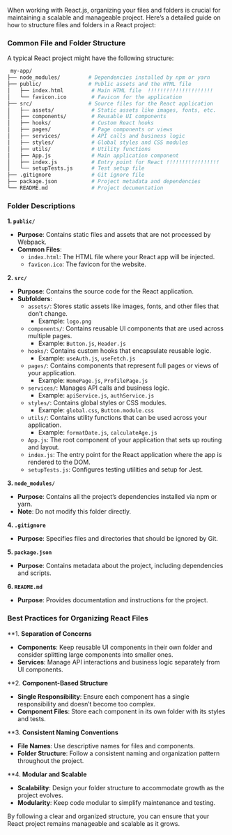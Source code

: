 When working with React.js, organizing your files and folders is crucial for maintaining a scalable and manageable project. Here’s a detailed guide on how to structure files and folders in a React project:
### **Common File and Folder Structure**

A typical React project might have the following structure:

```bash
 my-app/
├── node_modules/         # Dependencies installed by npm or yarn
├── public/               # Public assets and the HTML file
│   ├── index.html         # Main HTML file  !!!!!!!!!!!!!!!!!!!!!
│   └── favicon.ico        # Favicon for the application
├── src/                  # Source files for the React application
│   ├── assets/            # Static assets like images, fonts, etc.
│   ├── components/        # Reusable UI components
│   ├── hooks/             # Custom React hooks
│   ├── pages/             # Page components or views
│   ├── services/          # API calls and business logic
│   ├── styles/            # Global styles and CSS modules
│   ├── utils/             # Utility functions
│   ├── App.js             # Main application component
│   ├── index.js           # Entry point for React !!!!!!!!!!!!!!!!!
│   └── setupTests.js      # Test setup file
├── .gitignore             # Git ignore file
├── package.json           # Project metadata and dependencies
└── README.md              # Project documentation
```

### **Folder Descriptions**

**1. `public/`**

- **Purpose**: Contains static files and assets that are not processed by Webpack.
- **Common Files**:
    - `index.html`: The HTML file where your React app will be injected.
    - `favicon.ico`: The favicon for the website.

**2. `src/`**

- **Purpose**: Contains the source code for the React application.
- **Subfolders**:
    - `assets/`: Stores static assets like images, fonts, and other files that don’t change.
        - Example: `logo.png`
    - `components/`: Contains reusable UI components that are used across multiple pages.
        - Example: `Button.js`, `Header.js`
    - `hooks/`: Contains custom hooks that encapsulate reusable logic.
        - Example: `useAuth.js`, `useFetch.js`
    - `pages/`: Contains components that represent full pages or views of your application.
        - Example: `HomePage.js`, `ProfilePage.js`
    - `services/`: Manages API calls and business logic.
        - Example: `apiService.js`, `authService.js`
    - `styles/`: Contains global styles or CSS modules.
        - Example: `global.css`, `Button.module.css`
    - `utils/`: Contains utility functions that can be used across your application.
        - Example: `formatDate.js`, `calculateAge.js`
    - `App.js`: The root component of your application that sets up routing and layout.
    - `index.js`: The entry point for the React application where the app is rendered to the DOM.
    - `setupTests.js`: Configures testing utilities and setup for Jest.

**3. `node_modules/`**

- **Purpose**: Contains all the project’s dependencies installed via npm or yarn.
- **Note**: Do not modify this folder directly.

**4. `.gitignore`**

- **Purpose**: Specifies files and directories that should be ignored by Git.

**5. `package.json`**

- **Purpose**: Contains metadata about the project, including dependencies and scripts.

**6. `README.md`**

- **Purpose**: Provides documentation and instructions for the project.

### **Best Practices for Organizing React Files**

**1. **Separation of Concerns**

- **Components**: Keep reusable UI components in their own folder and consider splitting large components into smaller ones.
- **Services**: Manage API interactions and business logic separately from UI components.

**2. **Component-Based Structure**

- **Single Responsibility**: Ensure each component has a single responsibility and doesn’t become too complex.
- **Component Files**: Store each component in its own folder with its styles and tests.

**3. **Consistent Naming Conventions**

- **File Names**: Use descriptive names for files and components.
- **Folder Structure**: Follow a consistent naming and organization pattern throughout the project.

**4. **Modular and Scalable**

- **Scalability**: Design your folder structure to accommodate growth as the project evolves.
- **Modularity**: Keep code modular to simplify maintenance and testing.

By following a clear and organized structure, you can ensure that your React project remains manageable and scalable as it grows.

